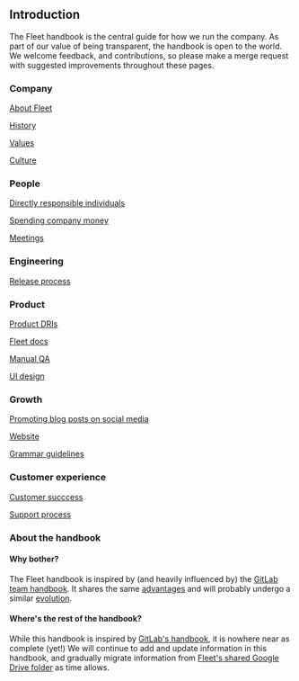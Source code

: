 ## Introduction

The Fleet handbook is the central guide for how we run the company. As part of our value of being transparent, the handbook is open to the world. We welcome feedback, and contributions, so please make a merge request with suggested improvements throughout these pages.  

### Company

[About Fleet](./company.md#about-fleet)

[History](./company.md#history)

[Values](./company.md#values)

[Culture](./company.md#culture)

### People

[Directly responsible individuals](./people.md#directly-resonsible-individuals)

[Spending company money](./people.md#spending-company-money)

[Meetings](./people.md#meetings)

### Engineering

[Release process](./engineering.md#release-process)

### Product

[Product DRIs](./product.md#product-dris)

[Fleet docs](./product.md#fleet-docs)

[Manual QA](./product.md#manual-qa)

[UI design](./product.md#ui-design)

### Growth

[Promoting blog posts on social media](./growth.md#promoting-blog-posts-on-social-media)

[Website](./growth.md#website)

[Grammar guidelines](./growth.md#grammar-guidelines)

### Customer experience

[Customer succcess](./customer-experience.md#customer-success)

[Support process](./customer-experience.md#support-process)

### About the handbook

#### Why bother?
The Fleet handbook is inspired by (and heavily influenced by) the [GitLab team handbook](https://about.gitlab.com/handbook/about/).  It shares the same [advantages](https://about.gitlab.com/handbook/about/#advantages) and will probably undergo a similar [evolution](https://about.gitlab.com/handbook/ceo/#evolution-of-the-handbook).

#### Where's the rest of the handbook?
While this handbook is inspired by [GitLab's handbook](https://about.gitlab.com/handbook/), it is nowhere near as complete (yet!)  We will continue to add and update information in this handbook, and gradually migrate information from [Fleet's shared Google Drive folder](https://drive.google.com/drive/u/0/folders/1StSOI3HNcsl9VleXxNWfUBT2co7h44OG) as time allows.


<meta name="maintainedBy" value="mikermcneil">


